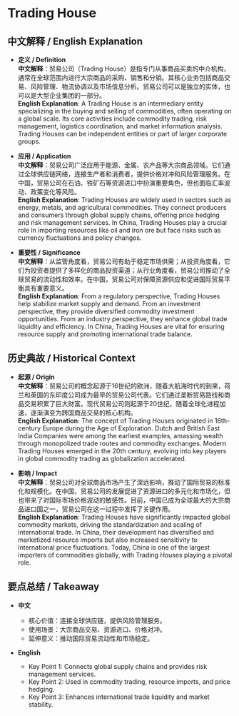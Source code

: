 # Trading House

## 中文解释 / English Explanation

* **定义 / Definition**  
  **中文解释**：贸易公司（Trading House）是指专门从事商品买卖的中介机构，通常在全球范围内进行大宗商品的采购、销售和分销。其核心业务包括商品交易、风险管理、物流协调以及市场信息分析。贸易公司可以是独立的实体，也可以是大型企业集团的一部分。  
  **English Explanation**: A Trading House is an intermediary entity specializing in the buying and selling of commodities, often operating on a global scale. Its core activities include commodity trading, risk management, logistics coordination, and market information analysis. Trading Houses can be independent entities or part of larger corporate groups.

* **应用 / Application**  
  **中文解释**：贸易公司广泛应用于能源、金属、农产品等大宗商品领域。它们通过全球供应链网络，连接生产者和消费者，提供价格对冲和风险管理服务。在中国，贸易公司在石油、铁矿石等资源进口中扮演重要角色，但也面临汇率波动、政策变化等风险。  
  **English Explanation**: Trading Houses are widely used in sectors such as energy, metals, and agricultural commodities. They connect producers and consumers through global supply chains, offering price hedging and risk management services. In China, Trading Houses play a crucial role in importing resources like oil and iron ore but face risks such as currency fluctuations and policy changes.

* **重要性 / Significance**  
  **中文解释**：从监管角度看，贸易公司有助于稳定市场供需；从投资角度看，它们为投资者提供了多样化的商品投资渠道；从行业角度看，贸易公司推动了全球贸易的流动性和效率。在中国，贸易公司对保障资源供应和促进国际贸易平衡具有重要意义。  
  **English Explanation**: From a regulatory perspective, Trading Houses help stabilize market supply and demand. From an investment perspective, they provide diversified commodity investment opportunities. From an industry perspective, they enhance global trade liquidity and efficiency. In China, Trading Houses are vital for ensuring resource supply and promoting international trade balance.

## 历史典故 / Historical Context

* **起源 / Origin**  
  **中文解释**：贸易公司的概念起源于16世纪的欧洲，随着大航海时代的到来，荷兰和英国的东印度公司成为最早的贸易公司代表。它们通过垄断贸易路线和商品交易积累了巨大财富。现代贸易公司则起源于20世纪，随着全球化进程加速，逐渐演变为跨国商品交易的核心机构。  
  **English Explanation**: The concept of Trading Houses originated in 16th-century Europe during the Age of Exploration. Dutch and British East India Companies were among the earliest examples, amassing wealth through monopolized trade routes and commodity exchanges. Modern Trading Houses emerged in the 20th century, evolving into key players in global commodity trading as globalization accelerated.

* **影响 / Impact**  
  **中文解释**：贸易公司对全球商品市场产生了深远影响，推动了国际贸易的标准化和规模化。在中国，贸易公司的发展促进了资源进口的多元化和市场化，但也带来了对国际市场价格波动的敏感性。目前，中国已成为全球最大的大宗商品进口国之一，贸易公司在这一过程中发挥了关键作用。  
  **English Explanation**: Trading Houses have significantly impacted global commodity markets, driving the standardization and scaling of international trade. In China, their development has diversified and marketized resource imports but also increased sensitivity to international price fluctuations. Today, China is one of the largest importers of commodities globally, with Trading Houses playing a pivotal role.

## 要点总结 / Takeaway

* **中文**  
  - 核心价值：连接全球供应链，提供风险管理服务。  
  - 使用场景：大宗商品交易、资源进口、价格对冲。  
  - 延伸意义：推动国际贸易流动性和市场稳定。

* **English**  
  - Key Point 1: Connects global supply chains and provides risk management services.  
  - Key Point 2: Used in commodity trading, resource imports, and price hedging.  
  - Key Point 3: Enhances international trade liquidity and market stability.